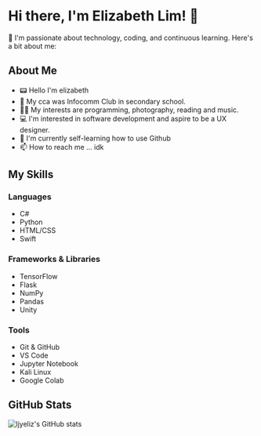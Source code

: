   # Hi there, I'm Elizabeth Lim! 👋

🌟 I'm passionate about technology, coding, and continuous learning. Here's a bit about me:
## About Me
- 📟 Hello I'm elizabeth
- 👀 My cca was Infocomm Club in secondary school.
- 🫶🏻 My interests are programming, photography, reading and music.
- 💻 I'm interested in software development and aspire to be a UX designer.
- 🌱 I'm currently self-learning how to use Github
- 📫 How to reach me ... idk

## My Skills

### Languages
- C#
- Python
- HTML/CSS
- Swift

### Frameworks & Libraries
- TensorFlow
- Flask
- NumPy
- Pandas
- Unity
  
### Tools
- Git & GitHub
- VS Code
- Jupyter Notebook
- Kali Linux
- Google Colab


## GitHub Stats
![ljyeliz's GitHub stats](https://github-readme-stats.vercel.app/api?username=ljyeliz&show_icons=true&theme=radical)
 


<!---
ljyeliz/ljyeliz is a ✨ special ✨ repository because its `README.md` (this file) appears on your GitHub profile.
You can click the Preview link to take a look at your changes.
--->

